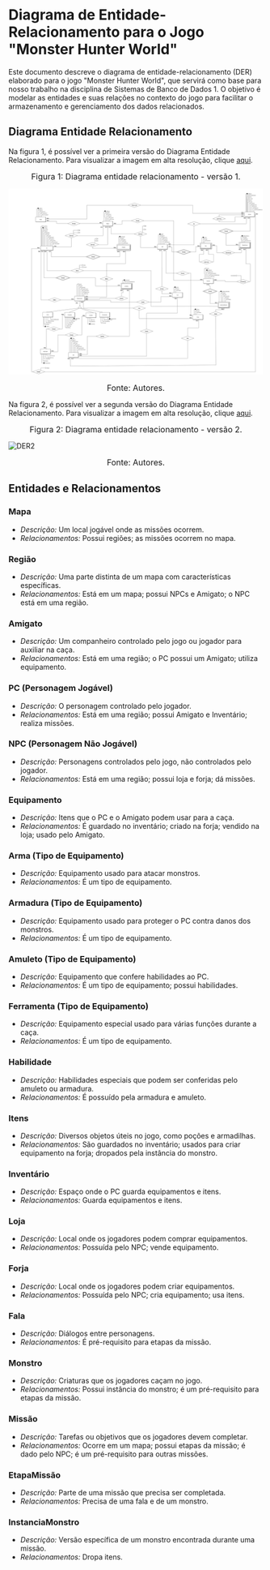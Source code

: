 # Diagrama de Entidade-Relacionamento para o Jogo "Monster Hunter World"
Este documento descreve o diagrama de entidade-relacionamento (DER) elaborado para o jogo "Monster Hunter World", que servirá como base para nosso trabalho na disciplina de Sistemas de Banco de Dados 1. O objetivo é modelar as entidades e suas relações no contexto do jogo para facilitar o armazenamento e gerenciamento dos dados relacionados.

## Diagrama Entidade Relacionamento

Na figura 1, é possível ver a primeira versão do Diagrama Entidade Relacionamento. Para visualizar a imagem em alta resolução, clique [aqui](https://raw.githubusercontent.com/SBD1/2023.2-Monster-Hunter-World/main/docs/imagens/DER.png).

<font size="3"><p style="text-align: center">Figura 1: Diagrama entidade relacionamento - versão 1.</p></font>

![DER](https://github.com/SBD1/2023.2-Monster-Hunter-World/blob/main/docs/imagens/DER.png?raw=true)

<font size="3"><p style="text-align: center">Fonte: Autores.</p></font>

Na figura 2, é possível ver a segunda versão do Diagrama Entidade Relacionamento. Para visualizar a imagem em alta resolução, clique [aqui](https://raw.githubusercontent.com/SBD1/2023.2-Monster-Hunter-World/main/docs/imagens/DER2.png).

<font size="3"><p style="text-align: center">Figura 2: Diagrama entidade relacionamento - versão 2.</p></font>

![DER2]()

<font size="3"><p style="text-align: center">Fonte: Autores.</p></font>
## Entidades e Relacionamentos

### Mapa

- *Descrição:* Um local jogável onde as missões ocorrem.
- *Relacionamentos:* Possui regiões; as missões ocorrem no mapa.

### Região

- *Descrição:* Uma parte distinta de um mapa com características específicas.
- *Relacionamentos:* Está em um mapa; possui NPCs e Amigato; o NPC está em uma região.

### Amigato

- *Descrição:* Um companheiro controlado pelo jogo ou jogador para auxiliar na caça.
- *Relacionamentos:* Está em uma região; o PC possui um Amigato; utiliza equipamento.

### PC (Personagem Jogável)

- *Descrição:* O personagem controlado pelo jogador.
- *Relacionamentos:* Está em uma região; possui Amigato e Inventário; realiza missões.

### NPC (Personagem Não Jogável)

- *Descrição:* Personagens controlados pelo jogo, não controlados pelo jogador.
- *Relacionamentos:* Está em uma região; possui loja e forja; dá missões.

### Equipamento

- *Descrição:* Itens que o PC e o Amigato podem usar para a caça.
- *Relacionamentos:* É guardado no inventário; criado na forja; vendido na loja; usado pelo Amigato.

### Arma (Tipo de Equipamento)

- *Descrição:* Equipamento usado para atacar monstros.
- *Relacionamentos:* É um tipo de equipamento.

### Armadura (Tipo de Equipamento)

- *Descrição:* Equipamento usado para proteger o PC contra danos dos monstros.
- *Relacionamentos:* É um tipo de equipamento.

### Amuleto (Tipo de Equipamento)

- *Descrição:* Equipamento que confere habilidades ao PC.
- *Relacionamentos:* É um tipo de equipamento; possui habilidades.

### Ferramenta (Tipo de Equipamento)

- *Descrição:* Equipamento especial usado para várias funções durante a caça.
- *Relacionamentos:* É um tipo de equipamento.

### Habilidade

- *Descrição:* Habilidades especiais que podem ser conferidas pelo amuleto ou armadura.
- *Relacionamentos:* É possuído pela armadura e amuleto.

### Itens

- *Descrição:* Diversos objetos úteis no jogo, como poções e armadilhas.
- *Relacionamentos:* São guardados no inventário; usados para criar equipamento na forja; dropados pela instância do monstro.

### Inventário

- *Descrição:* Espaço onde o PC guarda equipamentos e itens.
- *Relacionamentos:* Guarda equipamentos e itens.

### Loja

- *Descrição:* Local onde os jogadores podem comprar equipamentos.
- *Relacionamentos:* Possuída pelo NPC; vende equipamento.

### Forja

- *Descrição:* Local onde os jogadores podem criar equipamentos.
- *Relacionamentos:* Possuída pelo NPC; cria equipamento; usa itens.

### Fala

- *Descrição:* Diálogos entre personagens.
- *Relacionamentos:* É pré-requisito para etapas da missão.

### Monstro

- *Descrição:* Criaturas que os jogadores caçam no jogo.
- *Relacionamentos:* Possui instância do monstro; é um pré-requisito para etapas da missão.

### Missão

- *Descrição:* Tarefas ou objetivos que os jogadores devem completar.
- *Relacionamentos:* Ocorre em um mapa; possui etapas da missão; é dado pelo NPC; é um pré-requisito para outras missões.

### EtapaMissão

- *Descrição:* Parte de uma missão que precisa ser completada.
- *Relacionamentos:* Precisa de uma fala e de um monstro.

### InstanciaMonstro

- *Descrição:* Versão específica de um monstro encontrada durante uma missão.
- *Relacionamentos:* Dropa itens.

    

    
